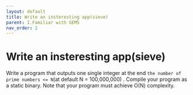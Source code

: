 ```yaml
---
layout: default
title: Write an insteresting app(sieve)
parent: I.Familiar with GEM5
nav_order: 2
---
```


# Write an insteresting app(sieve)

Write a program that outputs one single integer at the end `the number of prime numbers <= N`(at default N = 100,000,000) . Compile your program as a static binary. Note that your program must achieve O(N) complexity.